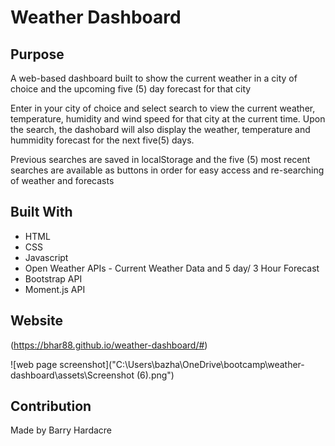 # Weather Dashboard

## Purpose
A web-based dashboard built to show the current weather in a city of choice and the upcoming five (5) day forecast for that city

Enter in your city of choice and select search to view the current weather, temperature, humidity and wind speed for that city at the current time. Upon the search, the dashobard will also display the weather, temperature and hummidity forecast for the next five(5) days. 

Previous searches are saved in localStorage and the five (5) most recent searches are available as buttons in order for easy access and re-searching of weather and forecasts

## Built With
* HTML
* CSS
* Javascript
* Open Weather APIs - Current Weather Data and 5 day/ 3 Hour Forecast
* Bootstrap API
* Moment.js API

## Website
(https://bhar88.github.io/weather-dashboard/#)

![web page screenshot]("C:\Users\bazha\OneDrive\bootcamp\weather-dashboard\assets\Screenshot (6).png")

## Contribution
Made by Barry Hardacre
